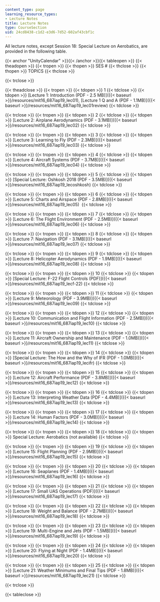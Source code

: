 ```yaml
---
content_type: page
learning_resource_types:
- Lecture Notes
title: Lecture Notes
type: CourseSection
uid: 24cd8438-c1d2-e3d6-7d52-602af43cbf1c
---
```


All lecture notes, except Session 18: Special Lecture on Aerobatics, are provided in the following table.

{{< anchor "UnityCalendar" >}}{{< /anchor >}}{{< tableopen >}}
{{< theadopen >}}
{{< tropen >}}
{{< thopen >}}
SES #
{{< thclose >}}
{{< thopen >}}
TOPICS
{{< thclose >}}

{{< trclose >}}

{{< theadclose >}}
{{< tropen >}}
{{< tdopen >}}
1
{{< tdclose >}}
{{< tdopen >}}
[Lecture 1: Introduction (PDF - 2.5 MB)]({{< baseurl >}}/resources/mit16_687iap19_lec01), [Lecture 1 Q and A (PDF - 1.1MB)]({{< baseurl >}}/resources/mit16_687iap19_lec01review)
{{< tdclose >}}

{{< trclose >}}
{{< tropen >}}
{{< tdopen >}}
2
{{< tdclose >}}
{{< tdopen >}}
[Lecture 2: Airplane Aerodynamics (PDF - 3.1MB)]({{< baseurl >}}/resources/mit16_687iap19_lec02)
{{< tdclose >}}

{{< trclose >}}
{{< tropen >}}
{{< tdopen >}}
3
{{< tdclose >}}
{{< tdopen >}}
[Lecture 3: Learning to Fly (PDF - 2.3MB)]({{< baseurl >}}/resources/mit16_687iap19_lec03)
{{< tdclose >}}

{{< trclose >}}
{{< tropen >}}
{{< tdopen >}}
4
{{< tdclose >}}
{{< tdopen >}}
[Lecture 4: Aircraft Systems (PDF - 3.7MB)]({{< baseurl >}}/resources/mit16_687iap19_lec04)
{{< tdclose >}}

{{< trclose >}}
{{< tropen >}}
{{< tdopen >}}
5
{{< tdclose >}}
{{< tdopen >}}
[Special Lecture: Oshkosh 2018 (PDF - 3.5MB)]({{< baseurl >}}/resources/mit16_687iap19_lecoshkosh)
{{< tdclose >}}

{{< trclose >}}
{{< tropen >}}
{{< tdopen >}}
6
{{< tdclose >}}
{{< tdopen >}}
[Lecture 5: Charts and Airspace (PDF - 2.8MB)]({{< baseurl >}}/resources/mit16_687iap19_lec05) 
{{< tdclose >}}

{{< trclose >}}
{{< tropen >}}
{{< tdopen >}}
7
{{< tdclose >}}
{{< tdopen >}}
[Lecture 6: The Flight Environment (PDF - 2.5MB)]({{< baseurl >}}/resources/mit16_687iap19_lec06)
{{< tdclose >}}

{{< trclose >}}
{{< tropen >}}
{{< tdopen >}}
8
{{< tdclose >}}
{{< tdopen >}}
[Lecture 7: Navigation (PDF - 3.1MB)]({{< baseurl >}}/resources/mit16_687iap19_lec07)
{{< tdclose >}}

{{< trclose >}}
{{< tropen >}}
{{< tdopen >}}
9
{{< tdclose >}}
{{< tdopen >}}
[Lecture 8: Helicopter Aerodynamics (PDF - 1.9MB)]({{< baseurl >}}/resources/mit16_687iap19_lec08)
{{< tdclose >}}

{{< trclose >}}
{{< tropen >}}
{{< tdopen >}}
10
{{< tdclose >}}
{{< tdopen >}}
[Special Lecture: F-22 Flight Controls (PDF)]({{< baseurl >}}/resources/mit16_687iap19_lecf-22)
{{< tdclose >}}

{{< trclose >}}
{{< tropen >}}
{{< tdopen >}}
11
{{< tdclose >}}
{{< tdopen >}}
[Lecture 9: Meteorology (PDF - 3.9MB)]({{< baseurl >}}/resources/mit16_687iap19_lec09)
{{< tdclose >}}

{{< trclose >}}
{{< tropen >}}
{{< tdopen >}}
12
{{< tdclose >}}
{{< tdopen >}}
[Lecture 10: Communication and Flight Information (PDF - 2.5MB)]({{< baseurl >}}/resources/mit16_687iap19_lec10)
{{< tdclose >}}

{{< trclose >}}
{{< tropen >}}
{{< tdopen >}}
13
{{< tdclose >}}
{{< tdopen >}}
[Lecture 11: Aircraft Ownership and Maintenance (PDF - 1.0MB)]({{< baseurl >}}/resources/mit16_687iap19_lec11)
{{< tdclose >}}

{{< trclose >}}
{{< tropen >}}
{{< tdopen >}}
14
{{< tdclose >}}
{{< tdopen >}}
[Special Lecture: The How and the Why of IFR (PDF - 1.0MB)]({{< baseurl >}}/resources/mit16_687iap19_lecifr)
{{< tdclose >}}

{{< trclose >}}
{{< tropen >}}
{{< tdopen >}}
15
{{< tdclose >}}
{{< tdopen >}}
[Lecture 12: Aircraft Performance (PDF - 3.8MB)]({{< baseurl >}}/resources/mit16_687iap19_lec12)
{{< tdclose >}}

{{< trclose >}}
{{< tropen >}}
{{< tdopen >}}
16
{{< tdclose >}}
{{< tdopen >}}
[Lecture 13: Interpreting Weather Data (PDF - 4.4MB)]({{< baseurl >}}/resources/mit16_687iap19_lec13)
{{< tdclose >}}

{{< trclose >}}
{{< tropen >}}
{{< tdopen >}}
17
{{< tdclose >}}
{{< tdopen >}}
[Lecture 14: Human Factors (PDF - 3.0MB)]({{< baseurl >}}/resources/mit16_687iap19_lec14)
{{< tdclose >}}

{{< trclose >}}
{{< tropen >}}
{{< tdopen >}}
18
{{< tdclose >}}
{{< tdopen >}}
Special Lecture: Aerobatics (not available)
{{< tdclose >}}

{{< trclose >}}
{{< tropen >}}
{{< tdopen >}}
19
{{< tdclose >}}
{{< tdopen >}}
[Lecture 15: Flight Planning (PDF - 2.9MB)]({{< baseurl >}}/resources/mit16_687iap19_lec15)
{{< tdclose >}}

{{< trclose >}}
{{< tropen >}}
{{< tdopen >}}
20
{{< tdclose >}}
{{< tdopen >}}
[Lecture 16: Seaplanes (PDF - 1.4MB)]({{< baseurl >}}/resources/mit16_687iap19_lec16)
{{< tdclose >}}

{{< trclose >}}
{{< tropen >}}
{{< tdopen >}}
21
{{< tdclose >}}
{{< tdopen >}}
[Lecture 17: Small UAS Operations (PDF)]({{< baseurl >}}/resources/mit16_687iap19_lec17)
{{< tdclose >}}

{{< trclose >}}
{{< tropen >}}
{{< tdopen >}}
22
{{< tdclose >}}
{{< tdopen >}}
[Lecture 18: Weight and Balance (PDF - 2.7MB)]({{< baseurl >}}/resources/mit16_687iap19_lec18)
{{< tdclose >}}

{{< trclose >}}
{{< tropen >}}
{{< tdopen >}}
23
{{< tdclose >}}
{{< tdopen >}}
[Lecture 19: Multi-Engine and Jets (PDF - 1.5MB)]({{< baseurl >}}/resources/mit16_687iap19_lec19)
{{< tdclose >}}

{{< trclose >}}
{{< tropen >}}
{{< tdopen >}}
24
{{< tdclose >}}
{{< tdopen >}}
[Lecture 20: Flying at Night (PDF - 1.4MB)]({{< baseurl >}}/resources/mit16_687iap19_lec20)
{{< tdclose >}}

{{< trclose >}}
{{< tropen >}}
{{< tdopen >}}
25
{{< tdclose >}}
{{< tdopen >}}
[Lecture 21: Weather Minimums and Final Tips (PDF - 1.8MB)]({{< baseurl >}}/resources/mit16_687iap19_lec21)
{{< tdclose >}}

{{< trclose >}}

{{< tableclose >}}